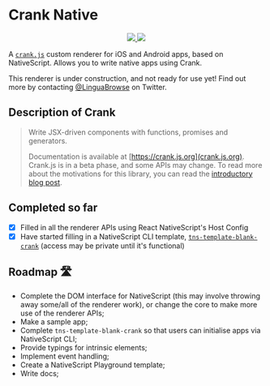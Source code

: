 # Crank Native

<p align="center">
    <!-- <a href="https://badge.fury.io/js/crank-native"><img src="https://badge.fury.io/js/crank-native.svg" alt="npm version" height="18"></a> -->
    <a href="https://opensource.org/licenses/mit-license.php">
        <img src="https://badges.frapsoft.com/os/mit/mit.png?v=103"/>
    </a>
    <a href="https://twitter.com/intent/follow?screen_name=LinguaBrowse">
        <img src="https://img.shields.io/twitter/follow/LinguaBrowse.svg?style=social&logo=twitter"/>
    </a>
</p>

A [`crank.js`](https://github.com/bikeshaving/crank) custom renderer for iOS and Android apps, based on NativeScript. Allows you to write native apps using Crank.

This renderer is under construction, and not ready for use yet! Find out more by contacting [@LinguaBrowse](https://twitter.com/LinguaBrowse) on Twitter.

## Description of Crank

> Write JSX-driven components with functions, promises and generators.
>
> Documentation is available at [https://crank.js.org](crank.js.org). Crank.js is in a beta phase, and some APIs may change. To read more about the motivations for this library, you can read the [introductory blog post](https://crank.js.org/blog/introducing-crank).

## Completed so far

- [x] Filled in all the renderer APIs using React NativeScript's Host Config
- [x] Have started filling in a NativeScript CLI template, [`tns-template-blank-crank`](https://github.com/shirakaba/tns-template-blank-crank) (access may be private until it's functional)

## Roadmap 🛣

* Complete the DOM interface for NativeScript (this may involve throwing away some/all of the renderer work), or change the core to make more use of the renderer APIs;
* Make a sample app;
* Complete `tns-template-blank-crank` so that users can initialise apps via NativeScript CLI;
* Provide typings for intrinsic elements;
* Implement event handling;
* Create a NativeScript Playground template;
* Write docs;
